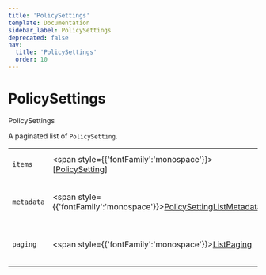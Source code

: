 ```yaml
---
title: 'PolicySettings'
template: Documentation
sidebar_label: PolicySettings
deprecated: false
nav:
  title: 'PolicySettings'
  order: 10
---
```


# PolicySettings

<div style={{'fontFamily':'monospace'}}><span style={{'fontSize':'1.5rem','fontWeight':500}}>PolicySettings</span></div>



A paginated list of `PolicySetting`.

| | | |
| -- | -- | -- |
| `items` | <span style={{'fontFamily':'monospace'}}>[<a href="/guardrails/docs/reference/graphql/object/PolicySetting">PolicySetting</a>]</span> | The `items` for this page of `PolicySettings`. |
| `metadata` | <span style={{'fontFamily':'monospace'}}><a href="/guardrails/docs/reference/graphql/object/PolicySettingListMetadata">PolicySettingListMetadata</a></span> | List metadata information for the instance of `PolicySettings`. |
| `paging` | <span style={{'fontFamily':'monospace'}}><a href="/guardrails/docs/reference/graphql/object/ListPaging">ListPaging</a></span> | The `paging` information for this page of `PolicySettings`. |